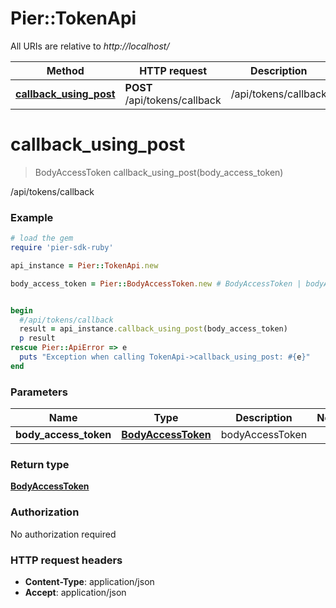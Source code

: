 # Pier::TokenApi

All URIs are relative to *http://localhost/*

Method | HTTP request | Description
------------- | ------------- | -------------
[**callback_using_post**](TokenApi.md#callback_using_post) | **POST** /api/tokens/callback | /api/tokens/callback


# **callback_using_post**
> BodyAccessToken callback_using_post(body_access_token)

/api/tokens/callback

### Example
```ruby
# load the gem
require 'pier-sdk-ruby'

api_instance = Pier::TokenApi.new

body_access_token = Pier::BodyAccessToken.new # BodyAccessToken | bodyAccessToken


begin
  #/api/tokens/callback
  result = api_instance.callback_using_post(body_access_token)
  p result
rescue Pier::ApiError => e
  puts "Exception when calling TokenApi->callback_using_post: #{e}"
end
```

### Parameters

Name | Type | Description  | Notes
------------- | ------------- | ------------- | -------------
 **body_access_token** | [**BodyAccessToken**](BodyAccessToken.md)| bodyAccessToken | 

### Return type

[**BodyAccessToken**](BodyAccessToken.md)

### Authorization

No authorization required

### HTTP request headers

 - **Content-Type**: application/json
 - **Accept**: application/json



